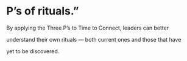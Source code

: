 # P’s of rituals.”

By applying the Three P’s to Time to Connect, leaders can better

understand their own rituals — both current ones and those that have

yet to be discovered.